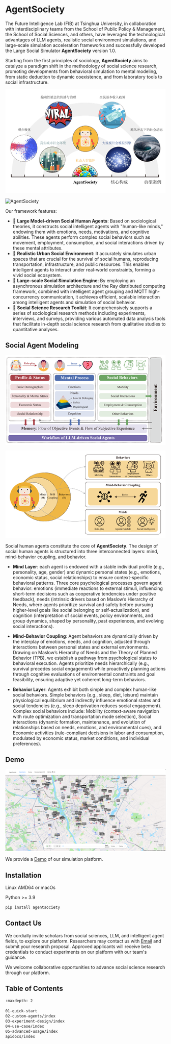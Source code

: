 # AgentSociety

The Future Intelligence Lab (FIB) at Tsinghua University, in collaboration with interdisciplinary teams from the School of Public Policy & Management, the School of Social Sciences, and others, have leveraged the technological advantages of LLM agents, realistic social environment simulations, and large-scale simulation acceleration frameworks and successfully developed the Large Social Simulator **AgentSociety** version 1.0. 

Starting from the first principles of sociology, **AgentSociety** aims to catalyze a paradigm shift in the methodology of social science research, promoting developments from behavioral simulation to mental modeling, from static deduction to dynamic coexistence, and from laboratory tools to social infrastructure.

![Overall Structure of AgentSociety](img/framework-overview.png)

![AgentSociety](img/framework-visual.gif)

Our framework features:

- 🌟 **Large Model-driven Social Human Agents**: Based on sociological theories, it constructs social intelligent agents with "human-like minds," endowing them with emotions, needs, motivations, and cognitive abilities. These agents perform complex social behaviors such as movement, employment, consumption, and social interactions driven by these mental attributes.
- 🌟 **Realistic Urban Social Environment**: It accurately simulates urban spaces that are crucial for the survival of social humans, reproducing transportation, infrastructure, and public resources. This enables intelligent agents to interact under real-world constraints, forming a vivid social ecosystem.
- 🌟 **Large-scale Social Simulation Engine**: By employing an asynchronous simulation architecture and the Ray distributed computing framework, combined with intelligent agent grouping and MQTT high-concurrency communication, it achieves efficient, scalable interaction among intelligent agents and simulation of social behavior.
- 🌟 **Social Science Research Toolkit**: It comprehensively supports a series of sociological research methods including experiments, interviews, and surveys, providing various automated data analysis tools that facilitate in-depth social science research from qualitative studies to quantitative analyses.

## Social Agent Modeling

![SocialAgentArchitecture](img/social-agent-architecture.png)

![SocialAgentComponents](img/social-agent-component.png)

Social human agents constitute the core of **AgentSociety**. 
The design of social human agents is structured into three interconnected layers: mind, mind-behavior coupling, and behavior.

- **Mind Layer**: each agent is endowed with a stable individual profile (e.g., personality, age, gender) and dynamic personal states (e.g., emotions, economic status, social relationships) to ensure context-specific behavioral patterns. 
  Three core psychological processes govern agent behavior: emotions (immediate reactions to external stimuli, influencing short-term decisions such as cooperative tendencies under positive feedback), needs (intrinsic drivers based on Maslow’s Hierarchy of Needs, where agents prioritize survival and safety before pursuing higher-level goals like social belonging or self-actualization), and cognition (interpretation of social events, policy environments, and group dynamics, shaped by personality, past experiences, and evolving social interactions).

- **Mind-Behavior Coupling**: Agent behaviors are dynamically driven by the interplay of emotions, needs, and cognition, adjusted through interactions between personal states and external environments. 
  Drawing on Maslow’s Hierarchy of Needs and the Theory of Planned Behavior (TPB), we establish a pathway from psychological states to behavioral execution. Agents prioritize needs hierarchically (e.g., survival precedes social engagement) while proactively planning actions through cognitive evaluations of environmental constraints and goal feasibility, ensuring adaptive yet coherent long-term behaviors.

- **Behavior Layer**: Agents exhibit both simple and complex human-like social behaviors. Simple behaviors (e.g., sleep, diet, leisure) maintain physiological equilibrium and indirectly influence emotional states and social tendencies (e.g., sleep deprivation reduces social engagement). Complex social behaviors include:
Mobility (context-aware navigation with route optimization and transportation mode selection),
Social interactions (dynamic formation, maintenance, and evolution of relationships based on needs, emotions, and environmental cues), and
Economic activities (rule-compliant decisions in labor and consumption, modulated by economic status, market conditions, and individual preferences).

## Demo

![AgentSocietyDemo](img/agentsociety-demo.png)

We provide a [Demo](https://agentsociety.fiblab.net/exp/1a4c4fa5-04c1-4973-9433-b8b696f2fda0) of our simulation platform. 

## Installation
Linux AMD64 or macOs

Python >= 3.9

```bash
pip install agentsociety
```

## Contact Us

We cordially invite scholars from social sciences, LLM, and intelligent agent fields, to explore our platform. 
Researchers may contact us with [Email](mailto:agentsociety.fiblab2025@gmail.com) and submit your research proposal. Approved applicants will receive beta credentials to conduct experiments on our platform with our team's guidance. 
 
We welcome collaborative opportunities to advance social science research through our platform.

## Table of Contents

```{toctree}
:maxdepth: 2

01-quick-start
02-custom-agents/index
03-experiment-design/index
04-use-case/index
05-advanced-usage/index
apidocs/index
```
